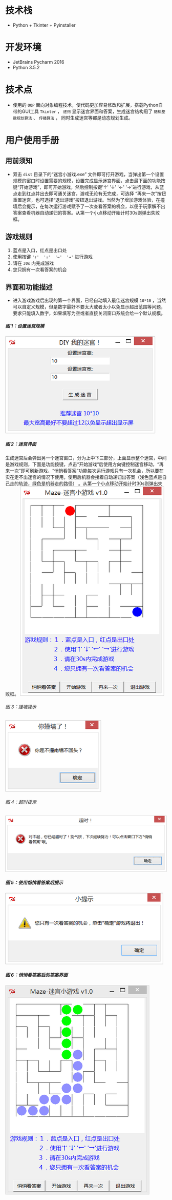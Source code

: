 # 技术栈
* Python + Tkinter + Pyinstaller

# 开发环境
* JetBrains Pycharm 2016
* Python 3.5.2

# 技术点
* 使用的 `OOP` 面向对象编程技术，使代码更加容易修改和扩展，搭载Python自带的GUI工具 `Tkinter` ， `递归` 显示迷宫界面和答案，生成迷宫结构用了 `随机整数规划算法` 、 `传播算法` ，
同时生成迷宫等都是动态规划生成。

# 用户使用手册
## 用前须知
* 双击 `dist` 目录下的“迷宫小游戏.exe” 文件即可打开游戏，当弹出第一个设置规模的窗口时设置需要的规模，设置完成显示迷宫界面，点击最下面的功能按键“开始游戏”，即可开始游戏，然后控制按键'↑'  '↓'  '←'  '→'进行游戏，从蓝点走到红点并出去即可通关迷宫，游戏无论有无完成，可选择 “再来一次”按钮重置迷宫，也可选择“退出游戏”按钮退出游戏。当然为了增加游戏体验，在撞墙后会提示，在每次运行游戏赋予了一次查看答案的机会，以便于玩家解不出答案查看机器自动递归的答案。从第一个小点移动开始计时30s则弹出失败框。
## 游戏规则
1.   蓝点是入口，红点是出口处
2.   使用按键 `'↑'  '↓'  '←'  '→'` 进行游戏
3.   请在 `30s` 内完成游戏
4.   您只拥有一次看答案的机会

## 界面和功能描述
* 进入游戏游戏后出现的第一个界面，已经自动填入最佳迷宫规模 `10*10` ，当然可以自定义规模，但是数字最好不要太大或者太小以免显示超出范围等问题，要求只能填入数字，如果填写为空或者直接关闭窗口系统会给一个默认规模。
##### 图 1：设置迷宫规模
![Alt 图 1：设置迷宫规模](/build/images/设置迷宫规模.png)

##### 图 2：迷宫界面
生成迷宫后会弹出另一个迷宫窗口，分为上中下三部分，上面显示整个迷宫，中间是游戏规则，下面是功能按键，点击“开始游戏“后使用方向键控制迷宫移动，“再来一次”即可刷新游戏，“悄悄看答案”功能每次运行游戏只有一次机会，所以要在实在走不出迷宫的情况下使用，使用后机器会接着自动递归出答案（浅色蓝点是自己走的轨迹，绿色是机器走的路径） 。从第一个小点移动开始计时30s则弹出失败框。
![Alt 图 2：迷宫界面](/build/images/迷宫界面.png)

###### 图 3：撞墙提示
![Alt 图 3：撞墙提示](/build/images/撞墙提示.png)

###### 图 4：超时提示
![Alt 图 4：超时提示](/build/images/超时提示.png)

##### 图 5：使用悄悄看答案后提示
![Alt 图 5：使用悄悄看答案后提示](/build/images/悄悄看答案后提示.png)

#####  图 6：悄悄看答案后的答案界面
![Alt 图 6：悄悄看答案后的答案界面](/build/images/答案界面.png)

